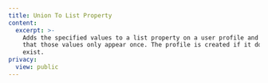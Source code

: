 ```yaml
---
title: Union To List Property
content:
  excerpt: >-
    Adds the specified values to a list property on a user profile and ensures
    that those values only appear once. The profile is created if it does not
    exist.
privacy:
  view: public
---
```


